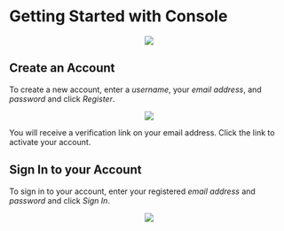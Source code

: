 # Getting Started with Console

<p align="center">
    <img src="../latest/img/console/Dashboard/Dashboard.png">
</p>

## Create an Account

To create a new account, enter a _username_, your _email address_, and _password_ and click _Register_.

<p align="center">
  <img src="../latest/img/console/Dashboard/CreateAccount.png">
</p>

You will receive a verification link on your email address. Click the link to activate your account.

## Sign In to your Account

To sign in to your account, enter your registered _email address_ and _password_ and click _Sign In_. 

<p align="center">
  <img src="../latest/img/console/Dashboard/Login.png">
</p>